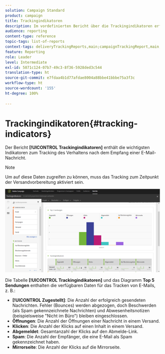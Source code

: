 ```yaml
---
solution: Campaign Standard
product: campaign
title: Trackingindikatoren
description: Im vordefinierten Bericht über die Trackingindikatoren erfahren Sie über das Verhalten Ihrer Kunden beim Empfang von E-Mail-Nachrichten.
audience: reporting
content-type: reference
topic-tags: list-of-reports
context-tags: deliveryTrackingReports,main;campaignTrackingReport,main;programTrackingReport,main
feature: Reporting
role: Leader
level: Intermediate
exl-id: 5071c124-07b7-49c3-8f36-5928ded3c544
translation-type: ht
source-git-commit: e7fdaa4b1d77afdae8004a88bbe41bbbe75a3f3c
workflow-type: ht
source-wordcount: '155'
ht-degree: 100%

---
```


# Trackingindikatoren{#tracking-indicators}

Der Bericht **[!UICONTROL Trackingindikatoren]** enthält die wichtigsten Indikatoren zum Tracking des Verhaltens nach dem Empfang einer E-Mail-Nachricht.

>[!NOTE]
>
>Um auf diese Daten zugreifen zu können, muss das Tracking zum Zeitpunkt der Versandvorbereitung aktiviert sein.

![](assets/delivery_reports_2.png)

Die Tabelle **[!UICONTROL Trackingindikatoren]** und das Diagramm **Top 5 Sendungen** enthalten die verfügbaren Daten für das Tracken von E-Mails, z. B.:

* **[!UICONTROL Zugestellt]**: Die Anzahl der erfolgreich gesendeten Nachrichten. Fehler (Bounces) werden abgezogen, doch Beschwerden (als Spam gekennzeichnete Nachrichten) und Abwesenheitsnotizen (beispielsweise &quot;Nicht im Büro&quot;) bleiben eingeschlossen.
* **Öffnungen**: Die Anzahl der Öffnungen einer Nachricht in einem Versand.
* **Klicken**: Die Anzahl der Klicks auf einen Inhalt in einem Versand.
* **Abgemeldet**: Gesamtanzahl der Klicks auf den Abmelde-Link.
* **Spam**: Die Anzahl der Empfänger, die eine E-Mail als Spam gekennzeichnet haben.
* **Mirrorseite**: Die Anzahl der Klicks auf die Mirrorseite.
